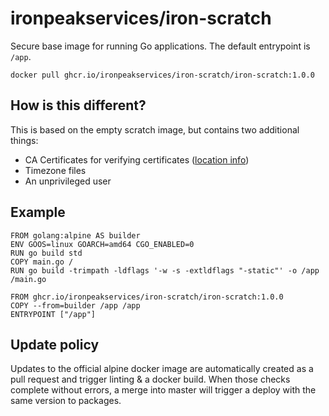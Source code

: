 # ironpeakservices/iron-scratch
Secure base image for running Go applications.
The default entrypoint is `/app`.

`docker pull ghcr.io/ironpeakservices/iron-scratch/iron-scratch:1.0.0`


## How is this different?
This is based on the empty scratch image, but contains two additional things:
- CA Certificates for verifying certificates ([location info](https://golang.org/src/crypto/x509/root_linux.go))
- Timezone files
- An unprivileged user

## Example
```
FROM golang:alpine AS builder
ENV GOOS=linux GOARCH=amd64 CGO_ENABLED=0
RUN go build std
COPY main.go /
RUN go build -trimpath -ldflags '-w -s -extldflags "-static"' -o /app /main.go

FROM ghcr.io/ironpeakservices/iron-scratch/iron-scratch:1.0.0
COPY --from=builder /app /app
ENTRYPOINT ["/app"]
```

## Update policy
Updates to the official alpine docker image are automatically created as a pull request and trigger linting & a docker build.
When those checks complete without errors, a merge into master will trigger a deploy with the same version to packages.
